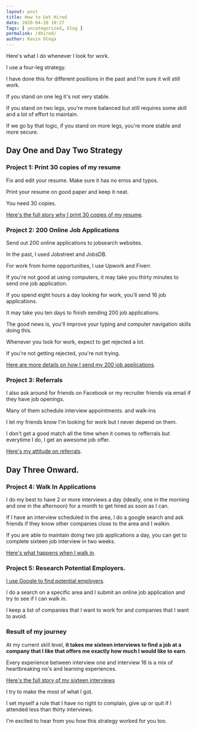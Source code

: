 ```yaml
--- 
layout: post 
title: How to Get Hired
date: 2020-04-20 10:27
Tags: [ uncategorized, blog ]
permalink: /4hired/ 
author: Kevin Olega 
--- 
```

Here's what I do whenever I look for work. 

I use a four-leg strategy.

I have done this for different positions in the past and I’m sure it will still work. 

If you stand on one leg it's not very stable.

If you stand on two legs, you're more balanced but still requires some skill and a lot of effort to maintain.

If we go by that logic, if you stand on more legs, you're more stable and more secure.

## Day One and Day Two Strategy

### Project 1: Print 30 copies of my resume

Fix and edit your resume. Make sure it has no erros and typos.

Print your resume on good paper and keep it neat.

You need 30 copies.

[Here's the full story why I print 30 copies of my resume](https://callcentertrainingtips.com/30resumes/).

### Project 2: 200 Online Job Applications

Send out 200 online applications to jobsearch websites.

In the past, I used Jobstreet and JobsDB.

For work from home opportunities, I use Upwork and Fiverr.

If you're not good at using computers, it may take you thirty minutes to send one job application.

If you spend eight hours a day looking for work, you'll send 16 job applications.

It may take you ten days to finish sending 200 job applications.

The good news is, you'll improve your typing and computer navigation skills doing this.

Whenever you look for work, expect to get rejected a lot.

If you're not getting rejected, you're not trying.

[Here are more details on how I send my 200 job applications](https://callcentertrainingtips.com/200/).

### Project 3: Referrals

I also ask around for friends on Facebook or my recruiter friends via email if they have job openings. 

Many of them schedule interview appointments. and walk-ins 

I let my friends know I'm looking for work but I never depend on them.

I don't get a good match all the time when it comes to refferrals but everytime I do, I get an awesome job offer.

[Here's my attitude on referrals](https://callcentertrainingtips.com/referrals/).

## Day Three Onward.

### Project 4: Walk In Applications

I do my best to have 2 or more interviews a day (ideally, one in the morning and one in the afternoon) for a month to get hired as soon as I can.

If I have an interview scheduled in the area, I do a google search and ask friends if they know other companies close to the area and I walkin.

If you are able to maintain doing two job applications a day, you can get to complete sixteen job interview in two weeks.

[Here's what happens when I walk in](https://callcentertrainingtips.com/walkin/).


### Project 5: Research Potential Employers.


[I use Google to find potential employers](https://callcentertrainingtips.com/google-companies/). 

I do a search on a specific area and I submit an online job application and try to see if I can walk in.

I keep a list of companies that I want to work for and companies that I want to avoid.

### Result of my journey

At my current skill level, **it takes me sixteen interviews to find a job at a company that I like that offers me exactly how much I would like to earn**.

Every experience between interview one and interview 16 is a mix of heartbreaking no's and learning experiences. 

[Here's the full story of my sixteen interviews](https://callcentertrainingtips.com/dream-job/)

I try to make the most of what I got.

I set myself a rule that I have no right to complain, give up or quit if I attended less than thirty interviews.

I'm excited to hear from you how this strategy worked for you too.